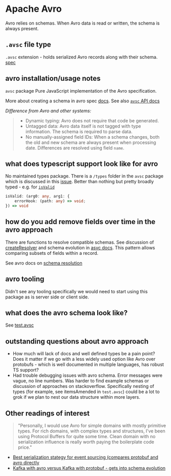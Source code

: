 # Apache Avro

Avro relies on schemas. When Avro data is read or written, the schema is always present.

## `.avsc` file type

`.avsc` extension - holds serialized Avro records along with their schema. [spec](https://avro.apache.org/docs/current/spec.html#Object+Container+Files)

## avro installation/usage notes

`avsc` package
Pure JavaScript implementation of the Avro specification.

More about creating a schema in avro spec [docs](https://avro.apache.org/docs/1.10.2/spec.html#schema_record). See also [`avsc` API docs](https://github.com/mtth/avsc/wiki/API)

_Difference from Avro and other systems:_

> - Dynamic typing: Avro does not require that code be generated.
> - Untagged data: Avro data itself is not tagged with type information. The schema is required to parse data.
> - No manually-assigned field IDs: When a schema changes, both the old and new schema are always present when processing date. Differences are resolved using field `name`.

## what does typescript support look like for avro

No maintained types package. There is a `/types` folder in the `avsc` package which is discussed in this [issue](https://github.com/mtth/avsc/issues/128). Better than nothing but pretty broadly typed - e.g. for [`isValid`](https://github.com/mtth/avsc/wiki/API)

```typescript
isValid: (arg0: any, arg1: {
    errorHook: (path: any) => void;
}) => void
```

## how do you add remove fields over time in the avro approach

There are functions to resolve compatible schemas. See discussion of [createResolver](https://github.com/mtth/avsc/wiki/API#typecreateresolverwritertype-opts) and schema evolution in [asvc docs](https://github.com/mtth/avsc/wiki/Advanced-usage#schema-evolution). This pattern allows comparing subsets of fields within a record.

See avro docs on [schema resolution](https://avro.apache.org/docs/current/spec.html#Schema+Resolution)

## avro tooling

Didn't see any tooling specifically we would need to start using this package as is server side or client side.

## what does the avro schema look like?

See [test.avsc](./src/test.avsc)

## outstanding questions about avro approach

- How much will lack of docs and well defined types be a pain point? Does it matter if we go with a less widely used option like Avro over protobufs - which is well documented in multiple languages, has robust TS support?
- Had trouble debugging issues with avro schema. Error messages were vague, no line numbers. Was harder to find example schemas or discussion of approaches on stackoverflow. Specifically nesting of types (for example, see itemsAmended in `test.avsc`) could be a lot to grok if we plan to nest our data structure within more layers.

## Other readings of interest

> "Personally, I would use Avro for simple domains with mostly primitive types. For rich domains, with complex types and structures, I’ve been using Protocol Buffers for quite some time. Clean domain with no serialization influence is really worth paying the boilerplate code price."

- [Best serialization stategy for event sourcing (compares protobuf and avro directly](https://blog.softwaremill.com/the-best-serialization-strategy-for-event-sourcing-9321c299632b)
- [Kafka with avro versus Kafka with protobuf - gets into schema evolution](https://simon-aubury.medium.com/kafka-with-avro-vs-kafka-with-protobuf-vs-kafka-with-json-schema-667494cbb2af)
